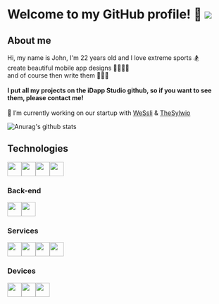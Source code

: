 # Welcome to my GitHub profile! 👋 ![](https://komarev.com/ghpvc/?username=jlukas99&label=Views&style=flat-square&color=blue)

## About me
Hi, my name is John, I'm 22 years old and I love extreme sports 🏂</br>
create beautiful mobile app designs 📱👨🏻‍🎨</br>
and of course then write them 🧑🏻‍💻</br>
</br>
<b>I put all my projects on the iDapp Studio github, so if you want to see them, please contact me!</b></br>
</br>
🚀 I’m currently working on our startup with [WeSsli](https://github.com/WeSsli) & [TheSylwio](https://github.com/TheSylwio)

![Anurag's github stats](https://github-readme-stats.vercel.app/api?username=jlukas99&hide=stars,contribs&count_private=true&show_icons=true&theme=tokyonight)

## Technologies

<div style="display: flex;">
  <img height="32" width="32" src="https://cdn.worldvectorlogo.com/logos/flutter-logo.svg" />
  <img height="32" width="32" src="https://cdn.worldvectorlogo.com/logos/dart.svg" /> 
  <img height="32" width="32" src="https://cdn.worldvectorlogo.com/logos/java-14.svg" />
  <img height="32" width="32" src="https://cdn.worldvectorlogo.com/logos/kotlin-1.svg" />
</div>

### Back-end

<div style="display: flex;">
  <img height="32" width="32" src="https://cdn.worldvectorlogo.com/logos/firebase-1.svg" />
  <img height="32" width="32" src="https://cdn.worldvectorlogo.com/logos/google-cloud-1.svg" />
</div>

### Services

<div style="display: flex;">
  <img height="32" width="32" src="https://cdn.worldvectorlogo.com/logos/github-icon-1.svg" />
  <img height="32" width="32" src="https://cdn.worldvectorlogo.com/logos/jira-1.svg" />
  <img height="32" width="32" src="https://cdn.worldvectorlogo.com/logos/facebook-2.svg" />
  <img height="32" width="32" src="https://cdn.worldvectorlogo.com/logos/google-admob.svg" />
</div>

### Devices

<div style="display: flex;">
  <img height="32" width="32" src="https://cdn.worldvectorlogo.com/logos/apple-black.svg" />
  <img height="32" width="32" src="https://cdn.worldvectorlogo.com/logos/android-4.svg" />
  <img height="32" width="32" src="https://cdn.worldvectorlogo.com/logos/microsoft-windows-22.svg" />
</div>
